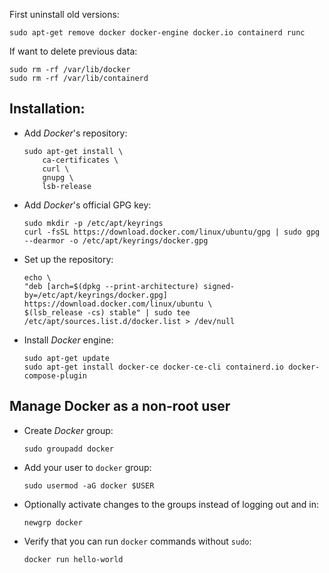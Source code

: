 First uninstall old versions:

`sudo apt-get remove docker docker-engine docker.io containerd runc`

If want to delete previous data:

```shell
sudo rm -rf /var/lib/docker
sudo rm -rf /var/lib/containerd
```

## Installation:

- Add _Docker_'s repository:

  ```shell
  sudo apt-get install \
      ca-certificates \
      curl \
      gnupg \
      lsb-release
  ```

- Add _Docker_'s official GPG key:

  ```shell
  sudo mkdir -p /etc/apt/keyrings
  curl -fsSL https://download.docker.com/linux/ubuntu/gpg | sudo gpg --dearmor -o /etc/apt/keyrings/docker.gpg
  ```

- Set up the repository:

  ```shell
  echo \
  "deb [arch=$(dpkg --print-architecture) signed-by=/etc/apt/keyrings/docker.gpg] https://download.docker.com/linux/ubuntu \
  $(lsb_release -cs) stable" | sudo tee /etc/apt/sources.list.d/docker.list > /dev/null
  ```

- Install _Docker_ engine:
  ```shell
  sudo apt-get update
  sudo apt-get install docker-ce docker-ce-cli containerd.io docker-compose-plugin
  ```

## Manage Docker as a non-root user

- Create _Docker_ group:

  `sudo groupadd docker`

- Add your user to `docker` group:

  `sudo usermod -aG docker $USER`

- Optionally activate changes to the groups instead of logging out and in:

  `newgrp docker`

- Verify that you can run `docker` commands without `sudo`:

  `docker run hello-world`
